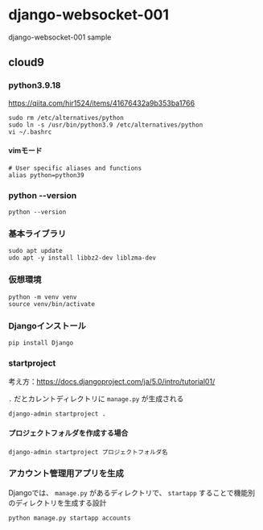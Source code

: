 # django-websocket-001
django-websocket-001 sample

## cloud9 

### python3.9.18

https://qiita.com/hir1524/items/41676432a9b353ba1766

```
sudo rm /etc/alternatives/python
sudo ln -s /usr/bin/python3.9 /etc/alternatives/python
vi ~/.bashrc
```

#### vimモード

```
# User specific aliases and functions
alias python=python39
```

### python --version

```
python --version
```

### 基本ライブラリ

```
sudo apt update
udo apt -y install libbz2-dev liblzma-dev

```

### 仮想環境

```
python -m venv venv
source venv/bin/activate
```

### Djangoインストール

```
pip install Django
```

### startproject

考え方：https://docs.djangoproject.com/ja/5.0/intro/tutorial01/

`.` だとカレントディレクトリに `manage.py` が生成される

```
django-admin startproject .
```

#### プロジェクトフォルダを作成する場合


```
django-admin startproject プロジェクトフォルダ名
```

### アカウント管理用アプリを生成

Djangoでは、 `manage.py` があるディレクトリで、 `startapp` することで機能別のディレクトリを生成する設計

```
python manage.py startapp accounts
```
